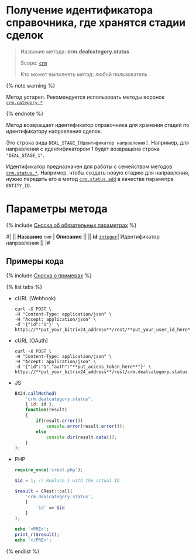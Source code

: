 # Получение идентификатора справочника, где хранятся стадии сделок

> Название метода: **crm.dealcategory.status**
>
> Scope: [`crm`](../../../scopes/permissions.md)
>
> Кто может выполнять метод: любой пользователь

{% note warning %}

Метод устарел. Рекомендуется использовать методы воронок [`crm.category.*`](../../universal/category/index.md)

{% endnote %}

Метод возвращает идентификатор справочника для хранения стадий по идентификатору направления сделок.

Это строка вида `DEAL_STAGE_[Идентификатор направления]`. Например, для направления с идентификатором 1 будет возвращена строка `"DEAL_STAGE_1"`.

Идентификатор предназначен для работы с семейством методов [`crm.status.*`](.). Например, чтобы создать новую стадию для направления, нужно передать его в метод [`crm.status.add`](../../status/crm-status-add.md) в качестве параметра `ENTITY_ID`.

# Параметры метода

{% include [Сноска об обязательных параметрах](../../../../_includes/required.md) %}

#|
|| **Название**
`тип` | **Описание** ||
|| **id** 
[`integer`](../../../data-types.md)| Идентификатор направления ||
|#

## Примеры кода

{% include [Сноска о примерах](../../../../_includes/examples.md) %}

{% list tabs %}

- cURL (Webhook)

    ```http
    curl -X POST \
    -H "Content-Type: application/json" \
    -H "Accept: application/json" \
    -d '{"id":"1"}' \
    https://**put_your_bitrix24_address**/rest/**put_your_user_id_here**/**put_your_webhook_here**/crm.dealcategory.status
    ```

- cURL (OAuth)

    ```http
    curl -X POST \
    -H "Content-Type: application/json" \
    -H "Accept: application/json" \
    -d '{"id":"1","auth":"**put_access_token_here**"}' \
    https://**put_your_bitrix24_address**/rest/crm.dealcategory.status
    ```

- JS

    ```js
    BX24.callMethod(
        "crm.dealcategory.status",
        { id: id },
        function(result)
        {
            if(result.error())
                console.error(result.error());
            else
                console.dir(result.data());
        }
    );
    ```

- PHP

    ```php
    require_once('crest.php');

    $id = 1; // Replace 1 with the actual ID

    $result = CRest::call(
        'crm.dealcategory.status',
        [
            'id' => $id
        ]
    );

    echo '<PRE>';
    print_r($result);
    echo '</PRE>';
    ```

{% endlist %}